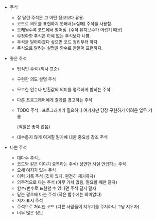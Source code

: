 - 주석
    - 잘 달린 주석은 그 어떤 정보보다 유용.
    - 코드로 의도를 표현하지 못해서(=실패) 주석을 사용함.
    - 오래될수록 코드에서 멀어짐. (주석 유지보수가 어렵기 때문)
    - 부정확한 주석은 아예 없는 주석보다 나쁨.
    - 주석을 달아야겠다 싶으면 코드 정리부터 하자.
    - 주석으로 달려는 설명을 함수로 만들어 표현하자.
    
- 좋은 주석
    - 법적인 주석 (회사 표준)
    - 구현한 의도 설명 주석
    - 모호한 인수나 반환값의 의미를 명료하게 밝히는 주석
    - 다른 프로그래머에게 결과를 경고하는 주석
    - TODO 주석 : 프로그래머가 필요하다 여기지만 당장 구현하기 어려운 업무 기술
        
        (떡칠은 좋지 않음)
        
    - 대수롭지 않게 여겨질 뭔가에 대한 중요성 강조 주석

- 나쁜 주석
    - 대다수 주석…
    - 코드와 같은 이야기 중복하는 주석/ 당연한 사실 언급하는 주석
    - 오해 여지가 있는 주석
    - 이력 기록 주석 (깃이 있다. 완전히 제거하자)
    - 의무적으로 다는 주석 (아무 가치 없음, 필요할 때만 달자)
    - 함수/변수로 표현할 수 있다면 주석 달지 말자
    - 닫는 괄호에 다는 주석 (작은 함수에는 의미없다)
    - 저자 표시 주석
    - 주석으로 처리한 코드 (다른 사람들이 지우기를 주저하니 그냥 지우자)
    - 너무 많은 정보
